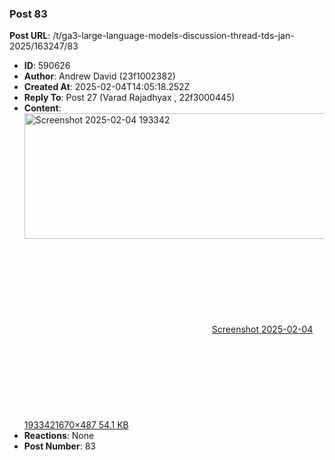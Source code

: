 ### Post 83
**Post URL**: /t/ga3-large-language-models-discussion-thread-tds-jan-2025/163247/83
- **ID**: 590626
- **Author**: Andrew David (23f1002382)
- **Created At**: 2025-02-04T14:05:18.252Z
- **Reply To**: Post 27 (Varad Rajadhyax , 22f3000445)
- **Content**:  
  <div class="lightbox-wrapper"><a class="lightbox" href="https://europe1.discourse-cdn.com/flex013/uploads/iitm/original/3X/9/3/930cebd4faf92d9bf89cf1f4939525e563be75fd.png" data-download-href="/uploads/short-url/kYRS2XQf8rFptsmI9vs1QsYeppX.png?dl=1" title="Screenshot 2025-02-04 193342" rel="noopener nofollow ugc"><img src="https://europe1.discourse-cdn.com/flex013/uploads/iitm/optimized/3X/9/3/930cebd4faf92d9bf89cf1f4939525e563be75fd_2_690x201.png" alt="Screenshot 2025-02-04 193342" data-base62-sha1="kYRS2XQf8rFptsmI9vs1QsYeppX" width="690" height="201" srcset="https://europe1.discourse-cdn.com/flex013/uploads/iitm/optimized/3X/9/3/930cebd4faf92d9bf89cf1f4939525e563be75fd_2_690x201.png, https://europe1.discourse-cdn.com/flex013/uploads/iitm/optimized/3X/9/3/930cebd4faf92d9bf89cf1f4939525e563be75fd_2_1035x301.png 1.5x, https://europe1.discourse-cdn.com/flex013/uploads/iitm/optimized/3X/9/3/930cebd4faf92d9bf89cf1f4939525e563be75fd_2_1380x402.png 2x" data-dominant-color="2A2C30"><div class="meta"><svg class="fa d-icon d-icon-far-image svg-icon" aria-hidden="true"><use href="#far-image"></use></svg><span class="filename">Screenshot 2025-02-04 193342</span><span class="informations">1670×487 54.1 KB</span><svg class="fa d-icon d-icon-discourse-expand svg-icon" aria-hidden="true"><use href="#discourse-expand"></use></svg></div></a></div>
- **Reactions**: None
- **Post Number**: 83

